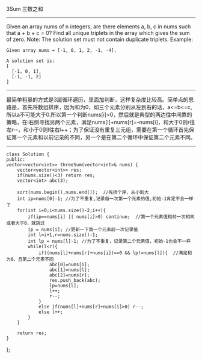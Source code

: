3Sum 三数之和

----------
Given an array nums of n integers, are there elements a, b, c in nums such that a + b + c = 0? Find all unique triplets in the array which gives the sum of zero.
Note:
The solution set must not contain duplicate triplets.
Example:

	Given array nums = [-1, 0, 1, 2, -1, -4],
	
	A solution set is:
	[
	  [-1, 0, 1],
	  [-1, -1, 2]
	]


----------
最简单粗暴的方式是3层循环遍历，里面加判断，这样复杂度比较高。简单点的思路是，首先将数组排序，因为和为0，如三个元素分别从左到右的话，a<=b<=c,所以a不可能大于0.所以第一个判断nums[i]>0，然后就是典型的两边往中间靠的策略，在i右侧寻找另两个元素，满足nums[l]+nums[r]=-nums[i]，和大于0则r往左r--，和小于0则l往右l++；为了保证没有重复三元组，需要在第一个循环首先保证第一个元素和以前记录的不同，另一个是在第二个循环中保证第二个元素不同。


----------
	class Solution {
	public:
    vector<vector<int>> threeSum(vector<int>& nums) {
        vector<vector<int>> res;
        if(nums.size()<3) return res;
        vector<int> abc(3);
        
        sort(nums.begin(),nums.end());  //先排个序，从小到大
        int ip=nums[0]-1; //为了不重复,记录每一次第一个元素的值,初始-1肯定不会一样了
        for(int i=0;i<nums.size()-2;i++){
            if(ip==nums[i] || nums[i]>0) continue;  //第一个元素值和前一次相同或者大于0，就跳过
            ip = nums[i]; //更新一下第一个元素前一次记录值
            int l=i+1,r=nums.size()-1;
            int lp = nums[l]-1; //为了不重复，记录第二个元素值，初始-1也会不一样
            while(l<r){
                if((nums[l]+nums[r]+nums[i])==0 && lp!=nums[l]){  //满足和为0，且第二个元素不同
                    abc[0]=nums[i];
                    abc[1]=nums[l];
                    abc[2]=nums[r];
                    res.push_back(abc);
                    lp=nums[l];
                    l++;
                    r--;
                }
                else if(nums[l]+nums[r]+nums[i]>0) r--;
                else l++;
            }
        }
        
        return res;
    }
};